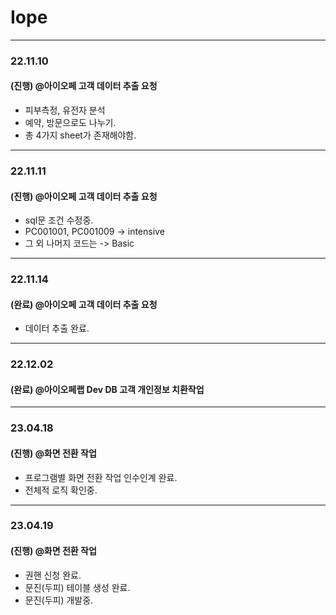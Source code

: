 # Iope

---

### 22.11.10

#### (진행) @아이오페 고객 데이터 추출 요청
- 피부측정, 유전자 분석
- 예약, 방문으로도 나누기.
- 총 4가지 sheet가 존재해야함.

---

### 22.11.11

#### (진행) @아이오페 고객 데이터 추출 요청
- sql문 조건 수정중.
- PC001001, PC001009 -> intensive
- 그 외 나머지 코드는 -> Basic

---

### 22.11.14

#### (완료) @아이오페 고객 데이터 추출 요청
- 데이터 추출 완료.

---

### 22.12.02

#### (완료) @아이오페랩 Dev DB 고객 개인정보 치환작업

---

### 23.04.18

#### (진행) @화면 전환 작업
- 프로그램별 화면 전환 작업 인수인계 완료.
- 전체적 로직 확인중.

---

### 23.04.19

#### (진행) @화면 전환 작업
- 권핸 신청 완료.
- 문진(두피) 테이블 생성 완료.
- 문진(두피) 개발중.












